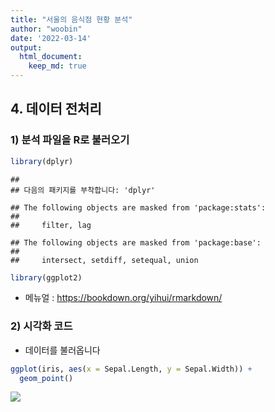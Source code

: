 ```yaml
---
title: "서울의 음식점 현황 분석"
author: "woobin"
date: '2022-03-14'
output: 
  html_document:
    keep_md: true
---
```




## 4. 데이터 전처리
### 1) 분석 파일을 R로 불러오기


```r
library(dplyr)
```

```
## 
## 다음의 패키지를 부착합니다: 'dplyr'
```

```
## The following objects are masked from 'package:stats':
## 
##     filter, lag
```

```
## The following objects are masked from 'package:base':
## 
##     intersect, setdiff, setequal, union
```

```r
library(ggplot2)
```

- 메뉴얼 : https://bookdown.org/yihui/rmarkdown/

### 2) 시각화 코드

- 데이터를 불러옵니다

```r
ggplot(iris, aes(x = Sepal.Length, y = Sepal.Width)) +
  geom_point()
```

![](/Images/report2_files/figure-html/unnamed-chunk-2-1.png)<!-- -->

